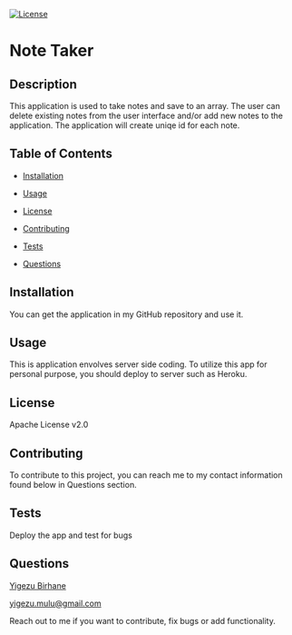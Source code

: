 [![License](https://img.shields.io/badge/License-Apache%202.0-blue.svg)](#license)


  # Note Taker


  ## Description

  
  This application is used to take notes and save to an array. The user can delete existing notes from the user interface and/or add new notes to the application. The application will create uniqe id for each note.


  ## Table of Contents

  
  
  * [Installation](#installation)

  
  * [Usage](#usage)

  
  * [License](#license)

  
  * [Contributing](#contributing)

  
  * [Tests](#tests)

  
  * [Questions](#questions)

  


  ## Installation

  
  You can get the application in my GitHub repository and use it.


  ## Usage

  
  This is application envolves server side coding. To utilize this app for personal purpose, you should deploy to server such as Heroku.


  ## License

  
  Apache License v2.0


  ## Contributing

  
  To contribute to this project, you can reach me to my contact information found below in Questions section.


  ## Tests

  
  Deploy the app and test for bugs

      
  ## Questions

  
  [Yigezu Birhane](https://yigezu1.github.io/Yigezu1/)

  yigezu.mulu@gmail.com

  Reach out to me if you want to contribute, fix bugs or add functionality.
  
